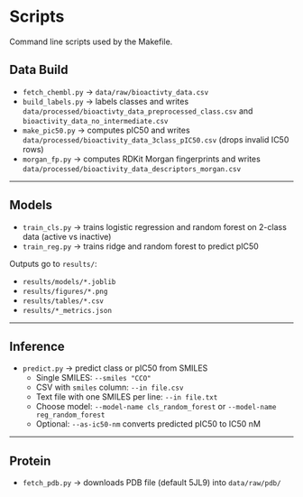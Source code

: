 # Scripts

Command line scripts used by the Makefile.

## Data Build

- `fetch_chembl.py` → `data/raw/bioactivty_data.csv`
- `build_labels.py` → labels classes and writes `data/processed/bioactivty_data_preprocessed_class.csv` and `bioactivity_data_no_intermediate.csv`
- `make_pic50.py` → computes pIC50 and writes `data/processed/bioactivity_data_3class_pIC50.csv` (drops invalid IC50 rows)
- `morgan_fp.py` → computes RDKit Morgan fingerprints and writes `data/processed/bioactivity_data_descriptors_morgan.csv`

---

## Models
- `train_cls.py` → trains logistic regression and random forest on 2-class data (active vs inactive)
- `train_reg.py` → trains ridge and random forest to predict pIC50

Outputs go to `results/`:
- `results/models/*.joblib`
- `results/figures/*.png`
- `results/tables/*.csv`
- `results/*_metrics.json`

---

## Inference
- `predict.py` → predict class or pIC50 from SMILES
  - Single SMILES: `--smiles "CCO"`
  - CSV with `smiles` column: `--in file.csv`
  - Text file with one SMILES per line: `--in file.txt`
  - Choose model: `--model-name cls_random_forest` or `--model-name reg_random_forest`
  - Optional: `--as-ic50-nm` converts predicted pIC50 to IC50 nM

---

## Protein
- `fetch_pdb.py` → downloads PDB file (default 5JL9) into `data/raw/pdb/`
